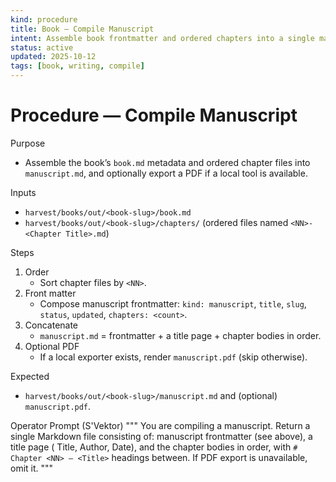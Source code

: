 ```yaml
---
kind: procedure
title: Book — Compile Manuscript
intent: Assemble book frontmatter and ordered chapters into a single manuscript file (and optional PDF)
status: active
updated: 2025-10-12
tags: [book, writing, compile]
---
```


# Procedure — Compile Manuscript

Purpose
- Assemble the book’s `book.md` metadata and ordered chapter files into `manuscript.md`, and optionally export a PDF if a local tool is available.

Inputs
- `harvest/books/out/<book-slug>/book.md`
- `harvest/books/out/<book-slug>/chapters/` (ordered files named `<NN>-<Chapter Title>.md`)

Steps
1) Order
   - Sort chapter files by `<NN>`.
2) Front matter
   - Compose manuscript frontmatter: `kind: manuscript`, `title`, `slug`, `status`, `updated`, `chapters: <count>`.
3) Concatenate
   - `manuscript.md` = frontmatter + a title page + chapter bodies in order.
4) Optional PDF
   - If a local exporter exists, render `manuscript.pdf` (skip otherwise).

Expected
- `harvest/books/out/<book-slug>/manuscript.md` and (optional) `manuscript.pdf`.

Operator Prompt (S'Vektor)
"""
You are compiling a manuscript.
Return a single Markdown file consisting of: manuscript frontmatter (see above), a title page (
Title, Author, Date), and the chapter bodies in order, with `# Chapter <NN> — <Title>` headings between.
If PDF export is unavailable, omit it.
"""

